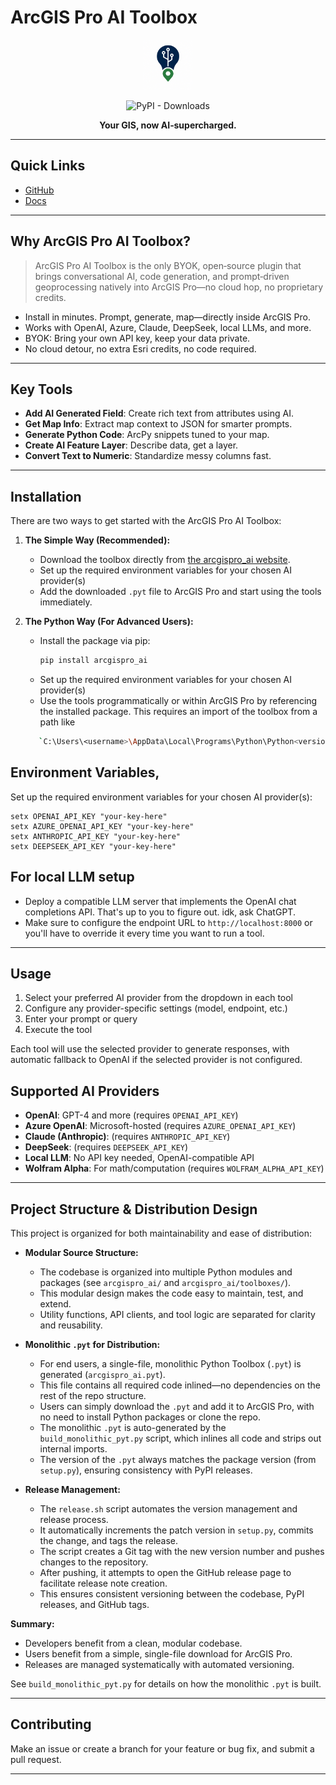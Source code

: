 # ArcGIS Pro AI Toolbox

<p align="center">
  <img src="docs/logo.png" alt="ArcGIS Pro AI Toolbox logo" height="80"/>
</p>

<p align="center">
  <img src="https://img.shields.io/pypi/dw/arcgispro_ai" alt="PyPI - Downloads">
</p>

<p align="center">
  <b>Your GIS, now AI‑supercharged.</b>
</p>

---

## Quick Links
- [GitHub](https://github.com/danmaps/arcgispro-ai-toolbox)
- [Docs](https://danmaps.github.io/arcgispro_ai/)

---

## Why ArcGIS Pro AI Toolbox?

<blockquote>
ArcGIS Pro AI Toolbox is the only BYOK, open‑source plugin that brings conversational AI, code generation, and prompt‑driven geoprocessing natively into ArcGIS Pro—no cloud hop, no proprietary credits.
</blockquote>

- Install in minutes. Prompt, generate, map—directly inside ArcGIS Pro.
- Works with OpenAI, Azure, Claude, DeepSeek, local LLMs, and more.
- BYOK: Bring your own API key, keep your data private.
- No cloud detour, no extra Esri credits, no code required.

---

## Key Tools

- <b>Add AI Generated Field</b>: Create rich text from attributes using AI.
- <b>Get Map Info</b>: Extract map context to JSON for smarter prompts.
- <b>Generate Python Code</b>: ArcPy snippets tuned to your map.
- <b>Create AI Feature Layer</b>: Describe data, get a layer.
- <b>Convert Text to Numeric</b>: Standardize messy columns fast.

---

## Installation

There are two ways to get started with the ArcGIS Pro AI Toolbox:

1. **The Simple Way (Recommended):**
   - Download the toolbox directly from [the arcgispro_ai website](https://danmaps.github.io/arcgispro_ai).
   - Set up the required environment variables for your chosen AI provider(s)
   - Add the downloaded `.pyt` file to ArcGIS Pro and start using the tools immediately.

2. **The Python Way (For Advanced Users):**
   - Install the package via pip:
     ```bash
     pip install arcgispro_ai
     ```
   - Set up the required environment variables for your chosen AI provider(s)
   - Use the tools programmatically or within ArcGIS Pro by referencing the installed package. This requires an import of the toolbox from a path like
   ```bash
      `C:\Users\<username>\AppData\Local\Programs\Python\Python<version>\Lib\site-packages\arcgispro_ai\toolboxes
   ```

## Environment Variables, 

Set up the required environment variables for your chosen AI provider(s):

   ```batch
   setx OPENAI_API_KEY "your-key-here"
   setx AZURE_OPENAI_API_KEY "your-key-here"
   setx ANTHROPIC_API_KEY "your-key-here"
   setx DEEPSEEK_API_KEY "your-key-here"
   ```

## For local LLM setup

- Deploy a compatible LLM server that implements the OpenAI chat completions API. That's up to you to figure out. idk, ask ChatGPT.
- Make sure to configure the endpoint URL to `http://localhost:8000` or you'll have to override it every time you want to run a tool.

---

## Usage

1. Select your preferred AI provider from the dropdown in each tool
2. Configure any provider-specific settings (model, endpoint, etc.)
3. Enter your prompt or query
4. Execute the tool

Each tool will use the selected provider to generate responses, with automatic fallback to OpenAI if the selected provider is not configured.

## Supported AI Providers

- <b>OpenAI</b>: GPT-4 and more (requires `OPENAI_API_KEY`)
- <b>Azure OpenAI</b>: Microsoft-hosted (requires `AZURE_OPENAI_API_KEY`)
- <b>Claude (Anthropic)</b>: (requires `ANTHROPIC_API_KEY`)
- <b>DeepSeek</b>: (requires `DEEPSEEK_API_KEY`)
- <b>Local LLM</b>: No API key needed, OpenAI-compatible API
- <b>Wolfram Alpha</b>: For math/computation (requires `WOLFRAM_ALPHA_API_KEY`)

---

## Project Structure & Distribution Design

This project is organized for both maintainability and ease of distribution:

- **Modular Source Structure:**
  - The codebase is organized into multiple Python modules and packages (see `arcgispro_ai/` and `arcgispro_ai/toolboxes/`).
  - This modular design makes the code easy to maintain, test, and extend.
  - Utility functions, API clients, and tool logic are separated for clarity and reusability.

- **Monolithic `.pyt` for Distribution:**
  - For end users, a single-file, monolithic Python Toolbox (`.pyt`) is generated (`arcgispro_ai.pyt`).
  - This file contains all required code inlined—no dependencies on the rest of the repo structure.
  - Users can simply download the `.pyt` and add it to ArcGIS Pro, with no need to install Python packages or clone the repo.
  - The monolithic `.pyt` is auto-generated by the `build_monolithic_pyt.py` script, which inlines all code and strips out internal imports.
  - The version of the `.pyt` always matches the package version (from `setup.py`), ensuring consistency with PyPI releases.

- **Release Management:**
  - The `release.sh` script automates the version management and release process.
  - It automatically increments the patch version in `setup.py`, commits the change, and tags the release.
  - The script creates a Git tag with the new version number and pushes changes to the repository.
  - After pushing, it attempts to open the GitHub release page to facilitate release note creation.
  - This ensures consistent versioning between the codebase, PyPI releases, and GitHub tags.

**Summary:**

- Developers benefit from a clean, modular codebase.
- Users benefit from a simple, single-file download for ArcGIS Pro.
- Releases are managed systematically with automated versioning.

See `build_monolithic_pyt.py` for details on how the monolithic `.pyt` is built.

---

## Contributing

Make an issue or create a branch for your feature or bug fix, and submit a pull request.

---

